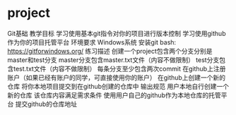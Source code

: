 # project
Git基础
教学目标
学习使用基本git指令对你的项目进行版本控制
学习使用github作为你的项目托管平台
环境要求
Windows系统
安装git bash: https://gitforwindows.org/
练习描述
创建一个project包含两个分支分别是master和test分支
master分支包含master.txt文件（内容不做限制）
test分支包含test.txt文件（内容不做限制）
每条分支至少包含两次commit
在github上注册账户（如果已经有账户的同学，可直接使用你的账户）
在github上创建一个新的仓库
将你本地项目提交到在github创建的仓库中
输出规范
用户本地自行创建一个新的仓库
该仓库内容满足需求条件
使用用户自己的github作为本地仓库的托管平台
提交github的仓库地址
